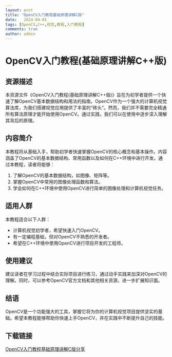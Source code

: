 ```yaml
---
layout: post
title: "OpenCV入门教程基础原理讲解C版"
date:   2024-04-01
tags: [OpenCV,C++,视觉,教程,入门教程]
comments: true
author: admin
---
```

# OpenCV入门教程(基础原理讲解C++版)

## 资源描述

本资源文件《OpenCV入门教程(基础原理讲解C++版)》旨在为初学者提供一个快速了解OpenCV基本数据结构和用法的指南。OpenCV作为一个强大的计算机视觉算法库，为我们搭建视觉应用提供了丰富的“砖头”。然而，我们并不需要完全精通所有算法原理才能开始使用OpenCV。通过实践，我们可以在使用中逐步深入理解其背后的原理。

## 内容简介

本教程将从基础入手，帮助初学者快速掌握OpenCV的核心概念和基本操作。内容涵盖了OpenCV的基本数据结构、常用函数以及如何在C++环境中进行开发。通过本教程，读者将能够：

1. 了解OpenCV的基本数据结构，如图像、矩阵等。
2. 掌握OpenCV中常用的图像处理函数和算法。
3. 学会如何在C++环境中使用OpenCV进行简单的图像处理和计算机视觉任务。

## 适用人群

本教程适合以下人群：

- 计算机视觉初学者，希望快速入门OpenCV。
- 有一定编程基础，但对OpenCV不熟悉的开发者。
- 希望在C++环境中使用OpenCV进行项目开发的工程师。

## 使用建议

建议读者在学习过程中结合实际项目进行练习，通过动手实践来加深对OpenCV的理解。同时，可以参考OpenCV官方文档和其他相关资源，进一步扩展知识面。

## 结语

OpenCV是一个功能强大的工具，掌握它将为你的计算机视觉项目提供坚实的基础。希望本教程能够帮助你快速上手OpenCV，并在实践中不断提升自己的技能。

## 下载链接

[OpenCV入门教程基础原理讲解C版分享](https://pan.quark.cn/s/f943ba5ef793)